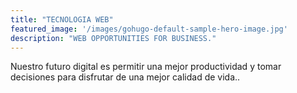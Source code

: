 ```yaml
---
title: "TECNOLOGIA WEB"
featured_image: '/images/gohugo-default-sample-hero-image.jpg'
description: "WEB OPPORTUNITIES FOR BUSINESS."
---
```

Nuestro futuro digital es permitir una mejor productividad y tomar decisiones para disfrutar de una mejor calidad de vida..
